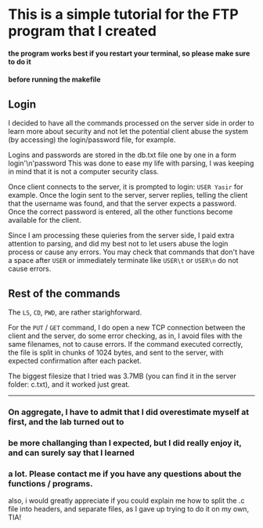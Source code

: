 # This is a simple tutorial for the FTP program that I created

#### the program works best if you restart your terminal, so please make sure to do it
#### before running the makefile

## Login

   I decided to have all the commands processed on the server side in order to learn
   more about security and not let the potential client abuse the system (by accessing)
   the login/password file, for example.


   Logins and passwords are stored in the db.txt file one by one in a form login'\n'password
   This was done to ease my life with parsing, I was keeping in mind that it is not a computer
   security class.

   Once client connects to the server, it is prompted to login: `USER Yasir` for example.
   Once the login sent to the server, server replies, telling the client that the username
   was found, and that the server expects a password. Once the correct password is entered,
   all the other functions become available for the client.

   Since I am processing these quieries from the server side, I paid extra attention to parsing,
   and did my best not to let users abuse the login process or cause any errors. You may check that
   commands that don't have a space after `USER` or immediately terminate like `USER\t` or `USER\n`
   do not cause errors.


## Rest of the commands

   The `LS`, `CD`, `PWD`, are rather starighforward.

   For the `PUT` / `GET` command, I do open a new TCP connection between the client and the server,
   do some error checking, as in, I avoid files with the same filenames, not to cause errors.
   If the command executed correctly, the file is split in chunks of 1024 bytes, and sent to the
   server, with expected confirmation after each packet.

   The biggest filesize that I tried was 3.7MB (you can find it in the server folder: c.txt),
   and it worked just great.


---------------

### On aggregate, I have to admit that I did overestimate myself at first, and the lab turned out to
### be more challanging than I expected, but I did really enjoy it, and can surely say that I learned
### a lot. Please contact me if you have any questions about the functions / programs.



also, i would greatly appreciate if you could explain me how to split the .c file into headers, and
separate files, as I gave up trying to do it on my own, TIA!
